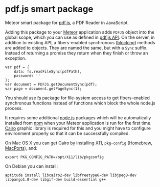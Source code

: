 pdf.js smart package
====================

Meteor smart package for [pdf.js](https://github.com/mozilla/pdf.js), a PDF Reader in JavaScript.

Adding this package to your [Meteor](http://www.meteor.com/) application adds `PDFJS` object into the global scope,
which you can use as defined in [pdf.js API](https://github.com/mozilla/pdf.js/blob/master/src/api.js).
On the server, in addition to existing API, a fibers-enabled synchronous ([blocking](https://github.com/peerlibrary/meteor-blocking))
methods are added to objects. They are named the same, but with a `Sync` suffix. Instead of returning a promise they
return when they finish or throw an exception.

    var pdf = {
        data: fs.readFileSync(pdfPath),
        password: ''
    };
    var document = PDFJS.getDocumentSync(pdf);
    var page = document.getPageSync(1);

You should use [fs](https://github.com/peerlibrary/meteor-fs) package for file-system access to get
fibers-enabled synchronous functions instead of functions which block the whole node.js process.

It requires some additional [node.js](http://nodejs.org/) packages which will be automatically installed
from [npm](http://nodejs.org/) when your Meteor application is run for fhe first time.
[Cairo](http://cairographics.org/) graphic library is required for this and you
might have to configure environment properly so that it can be successfully compiled.

On Mac OS X you can get Cairo by installing [X11](http://xquartz.macosforge.org/), `pkg-config`
([Homebrew](http://brew.sh/), [MacPorts](https://www.macports.org/)), and:

    export PKG_CONFIG_PATH=/opt/X11/lib/pkgconfig

On Debian you can install:

    aptitude install libcairo2-dev libfreetype6-dev libjpeg8-dev libpango1.0-dev libgif-dev build-essential g++
